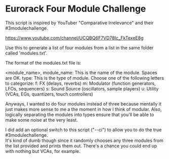 Eurorack Four Module Challenge
==============================

This script is inspired by YouTuber "Comparative Irrelevance" and their #3modulechallenge.

https://www.youtube.com/channel/UCQBQ6F7VD78Ic_FkTexeE8g

Use this to generate a list of four modules from a list in the same folder called 'modules.txt'.

The format of the modules.txt file is:

<module_name>,<type>
  module_name: This is the name of the module.  Spaces are OK.
  type: This is the type of module.  Choose one of the following letters to categorize:
    f: FX (delays, reverbs)
    m: Modulator (function generators, LFOs, sequencers)
    s: Sound Source (oscillators, sample players)
    u: Utility (VCAs, EGs, quantizers, touch controllers)

Anyways, I wanted to do four modules instead of three because mentally it just makes more sense
to me a the moment in how I think of modular.  Also, logically separating the modules into types 
ensure that you'll be able to make some noise at the very least.

I did add an optional switch to this script ("--ci") to allow you to do the true #3modulechallenge.  
It's kind of dumb though since it randomly chooses any three modules from the list provided and 
prints them out.  There's a chance you could end up with nothing but VCAs, for example.
